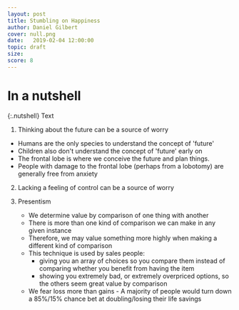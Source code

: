```yaml
---
layout: post
title: Stumbling on Happiness
author: Daniel Gilbert
cover: null.png
date:   2019-02-04 12:00:00
topic: draft
size: 
score: 8
---
```


# In a nutshell

{:.nutshell}
Text

1.	Thinking about the future can be a source of worry
-	Humans are the only species to understand the concept of 'future'
-	Children also don't understand the concept of 'future' early on
-	The frontal lobe is where we conceive the future and plan things. 
-	People with damage to the frontal lobe (perhaps from a lobotomy) are generally free from anxiety

2.	Lacking a feeling of control can be a source of worry


3.	Presentism
	- We determine value by comparison of one thing with another
	- There is more than one kind of comparison we can make in any given instance
	- Therefore, we may value something more highly when making a different kind of comparison
	- This technique is used by sales people: 
		- giving you an array of choices so you compare them instead of comparing whether you benefit from having the item
		- showing you extremely bad, or extremely overpriced options, so the others seem great value by comparison
	- We fear loss more than gains - A majority of people would turn down a 85%/15% chance bet at doubling/losing their life savings
